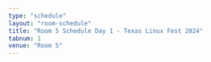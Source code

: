 ```yaml
---
type: "schedule"
layout: "room-schedule"
title: "Room 5 Schedule Day 1 - Texas Linux Fest 2024"
tabnum: 1
venue: "Room 5"
---
```

